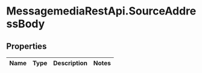 # MessagemediaRestApi.SourceAddressBody

## Properties
Name | Type | Description | Notes
------------ | ------------- | ------------- | -------------


